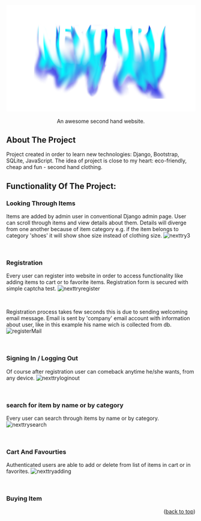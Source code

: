 <div id="top"></div>

<!-- PROJECT LOGO -->
<br />
<div align="center">
  <a href="https://github.com/KamilMicota42/NextTry">
    <img src="djangoProject/static/images/logo.png" alt="Logo">
  </a>

  <p align="center">
    An awesome second hand website.
    <br />
  </p>
</div>

<!-- ABOUT THE PROJECT -->
## About The Project

Project created in order to learn new technologies: Django, Bootstrap, SQLite, JavaScript. The idea of project is close to my heart: eco-friendly, cheap and fun - second hand clothing.

## Functionality Of The Project:

### Looking Through Items
Items are added by admin user in conventional Django admin page. User can scroll through items and view details about them.
Details will diverge from one another because of item category e.g. if the item belongs to category 'shoes' it will show shoe size instead of clothing size.
![nexttry3](https://user-images.githubusercontent.com/85360923/174443231-f282eef2-5f5f-4c79-bb8c-0fc1ae5c0c31.gif)

<br />


### Registration
Every user can register into website in order to access functionality like adding items to cart or to favorite items. Registration form is secured with simple captcha test.
![nexttryregister](https://user-images.githubusercontent.com/85360923/174443382-3fc11037-d7d9-4b34-90a1-67764c8b3f94.gif)

<br />

Registration process takes few seconds this is due to sending welcoming email message. Email is sent by 'company' email account with information about user, like in this example his name wich is collected from db.
![registerMail](https://user-images.githubusercontent.com/85360923/174443395-42f317a5-f677-49e7-8525-7a7e4c08ccb6.png)

<br />

### Signing In / Logging Out
Of course after registration user can comeback anytime he/she wants, from any device.
![nexttryloginout](https://user-images.githubusercontent.com/85360923/174444178-38ace7fe-a8e5-4064-8b63-bbbfcf2a3529.gif)

<br />

### search for item by name or by category
Every user can search through items by name or by category.
![nexttrysearch](https://user-images.githubusercontent.com/85360923/174444531-f7a16863-84f3-4126-8095-5cddd946fbb6.gif)

<br />

### Cart And Favourties
Authenticated users are able to add or delete from list of items in cart or in favorites.
![nexttryadding](https://user-images.githubusercontent.com/85360923/174444760-e9daf1aa-813b-47b1-872a-98b6a69de559.gif)

<br />

### Buying Item


<p align="right">(<a href="#top">back to top</a>)</p>

